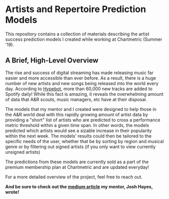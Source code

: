 # Artists and Repertoire Prediction Models

This repository contains a collection of materials describing the artist success prediction models I created while working at Chartmetric (Summer '19).


## A Brief, High-Level Overview

The rise and success of digital streaming has made releasing music far easier and more accessible than ever before.  As a result, there is a huge number of new artists and new songs being released into the world every day. According to [Hypebot](https://www.hypebot.com/hypebot/2021/02/60000-tracks-are-uploaded-to-spotify-every-day.html), more than 60,000 new tracks are added to Spotify daily!  While this fact is amazing, it reveals the overwhelming amount of data that A&R scouts, music managers, etc have at their disposal.  

The models that my mentor and I created were designed to help those in the A&R world deal with this rapidly growing amount of artist data by providing a "short" list of artists who are predicted to cross a performance metric threshold within a given time span. In other words, the models predicted which artists would see a sizable increase in their popularity within the next week.  The models' results could then be tailored to the specific needs of the user, 
whether that be by sorting by region and musical genre or by filtering out signed artists (if you only want to view currently unsigned artists)

The predictions from these models are currently sold as a part of the premium membership plan at Chartmetric and are updated everyday!


For a more detailed overview of the project, feel free to reach out.  

**And be sure to check out the [medium article](https://medium.com/chartmetric-blog/the-next-era-of-a-r-tools-a20c1b6ad5e3) my mentor, Josh Hayes, wrote!**

